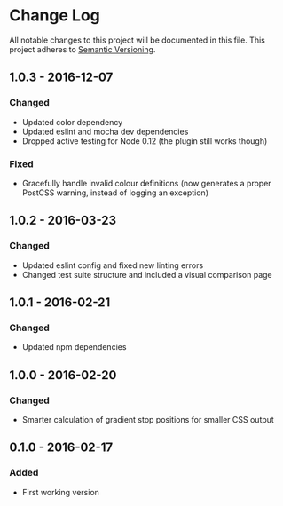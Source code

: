 # Change Log
All notable changes to this project will be documented in this file.
This project adheres to [Semantic Versioning](http://semver.org/).

## 1.0.3 - 2016-12-07
### Changed
- Updated color dependency
- Updated eslint and mocha dev dependencies
- Dropped active testing for Node 0.12 (the plugin still works though)

### Fixed
- Gracefully handle invalid colour definitions (now generates a proper PostCSS warning, instead of logging an exception)

## 1.0.2 - 2016-03-23
### Changed
- Updated eslint config and fixed new linting errors
- Changed test suite structure and included a visual comparison page

## 1.0.1 - 2016-02-21
### Changed
- Updated npm dependencies

## 1.0.0 - 2016-02-20
### Changed
- Smarter calculation of gradient stop positions for smaller CSS output

## 0.1.0 - 2016-02-17
### Added
- First working version
